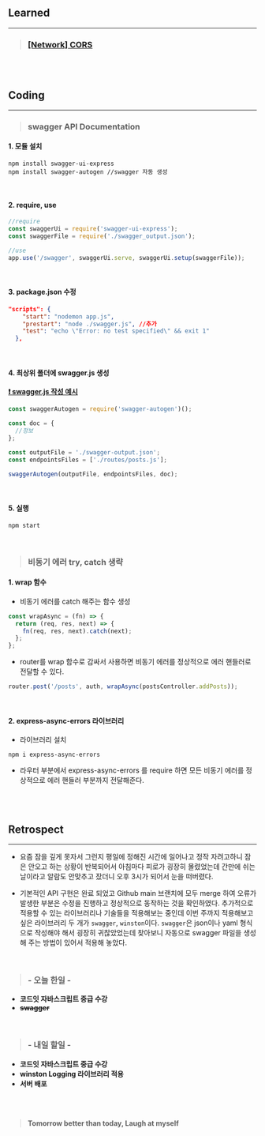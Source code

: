 ## Learned

---

> ### [[Network] CORS](https://velog.io/@lilclown/Network-CORS)

<br><br>

## Coding

---

> ### swagger API Documentation

#### 1. 모듈 설치

```
npm install swagger-ui-express
npm install swagger-autogen //swagger 자동 생성
```

<br>

#### 2. require, use

```javascript
//require
const swaggerUi = require('swagger-ui-express');
const swaggerFile = require('./swagger_output.json');

//use
app.use('/swagger', swaggerUi.serve, swaggerUi.setup(swaggerFile));
```

<br>

#### 3. package.json 수정

```json
"scripts": {
    "start": "nodemon app.js",
    "prestart": "node ./swagger.js", //추가
    "test": "echo \"Error: no test specified\" && exit 1"
  },
```

<br>

#### 4. 최상위 폴더에 swagger.js 생성

**[❗ swagger.js 작성 예시](https://github.com/lilclown97/TIL/blob/main/npm/swagger.js)**

```javascript
const swaggerAutogen = require('swagger-autogen')();

const doc = {
  //정보
};

const outputFile = './swagger-output.json';
const endpointsFiles = ['./routes/posts.js'];

swaggerAutogen(outputFile, endpointsFiles, doc);
```

<br>

#### 5. 실행

```
npm start
```

<br>

> ### 비동기 에러 try, catch 생략

#### 1. wrap 함수

- 비동기 에러를 catch 해주는 함수 생성

```javascript
const wrapAsync = (fn) => {
  return (req, res, next) => {
    fn(req, res, next).catch(next);
  };
};
```

- router를 wrap 함수로 감싸서 사용하면 비동기 에러를 정상적으로 에러 핸들러로 전달할 수 있다.

```javascript
router.post('/posts', auth, wrapAsync(postsController.addPosts));
```

<br>

#### 2. express-async-errors 라이브러리

- 라이브러리 설치

```
npm i express-async-errors
```

- 라우터 부분에서 express-async-errors 를 require 하면 모든 비동기 에러를 정상적으로 에러 핸들러 부분까지 전달해준다.

<br><br>

## Retrospect

---

- 요즘 잠을 깊게 못자서 그런지 평일에 정해진 시간에 일어나고 정작 자려고하니 잠은 안오고 하는 상황이 반복되어서 아침마다 피로가 굉장히 몰렸었는데 간만에 쉬는날이라고 알람도 안맞추고 잤더니 오후 3시가 되어서 눈을 떠버렸다.

- 기본적인 API 구현은 완료 되었고 Github main 브랜치에 모두 merge 하여 오류가 발생한 부분은 수정을 진행하고 정상적으로 동작하는 것을 확인하였다. 추가적으로 적용할 수 있는 라이브러리나 기술들을 적용해보는 중인데 이번 주까지 적용해보고 싶은 라이브러리 두 개가 `swagger`, `winston`이다. `swagger`은 json이나 yaml 형식으로 작성해야 해서 굉장히 귀찮았었는데 찾아보니 자동으로 swagger 파일을 생성해 주는 방법이 있어서 적용해 놓았다.

<br>

> ### - 오늘 한일 -

- **코드잇 자바스크립트 중급 수강**
- ~~**swagger**~~

<br>

> ### - 내일 할일 -

- **코드잇 자바스크립트 중급 수강**
- **winston Logging 라이브러리 적용**
- **서버 배포**

<br><br>

> **Tomorrow better than today, Laugh at myself**
